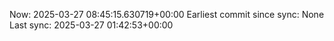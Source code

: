 Now: 2025-03-27 08:45:15.630719+00:00 Earliest commit since sync: None Last sync: 2025-03-27 01:42:53+00:00

